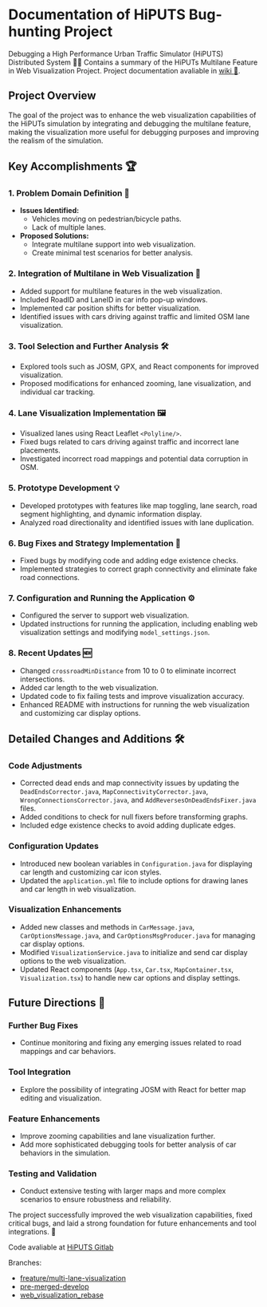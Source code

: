 # Documentation of HiPUTS Bug-hunting Project

Debugging a High Performance Urban Traffic Simulator (HiPUTS) Distributed System 🚗🌐
Contains a summary of the HiPUTs Multilane Feature in Web Visualization Project.
Project documentation avaliable in [wiki :book:](https://github.com/kmazrolina/MISS2024_Project_Glowczyk_Zrobek/wiki).

## Project Overview
The goal of the project was to enhance the web visualization capabilities of the HiPUTs simulation by integrating and debugging the multilane feature, making the visualization more useful for debugging purposes and improving the realism of the simulation.

## Key Accomplishments 🏆

### 1. Problem Domain Definition 📝
- **Issues Identified:**
    - Vehicles moving on pedestrian/bicycle paths.
    - Lack of multiple lanes.
- **Proposed Solutions:**
    - Integrate multilane support into web visualization.
    - Create minimal test scenarios for better analysis.

### 2. Integration of Multilane in Web Visualization 🔧
- Added support for multilane features in the web visualization.
- Included RoadID and LaneID in car info pop-up windows.
- Implemented car position shifts for better visualization.
- Identified issues with cars driving against traffic and limited OSM lane visualization.

### 3. Tool Selection and Further Analysis 🛠️
- Explored tools such as JOSM, GPX, and React components for improved visualization.
- Proposed modifications for enhanced zooming, lane visualization, and individual car tracking.

### 4. Lane Visualization Implementation 🖼️
- Visualized lanes using React Leaflet `<Polyline/>`.
- Fixed bugs related to cars driving against traffic and incorrect lane placements.
- Investigated incorrect road mappings and potential data corruption in OSM.

### 5. Prototype Development 💡
- Developed prototypes with features like map toggling, lane search, road segment highlighting, and dynamic information display.
- Analyzed road directionality and identified issues with lane duplication.

### 6. Bug Fixes and Strategy Implementation 🐛
- Fixed bugs by modifying code and adding edge existence checks.
- Implemented strategies to correct graph connectivity and eliminate fake road connections.

### 7. Configuration and Running the Application ⚙️
- Configured the server to support web visualization.
- Updated instructions for running the application, including enabling web visualization settings and modifying `model_settings.json`.

### 8. Recent Updates 🆕
- Changed `crossroadMinDistance` from 10 to 0 to eliminate incorrect intersections.
- Added car length to the web visualization.
- Updated code to fix failing tests and improve visualization accuracy.
- Enhanced README with instructions for running the web visualization and customizing car display options.

## Detailed Changes and Additions 🛠️

### Code Adjustments
- Corrected dead ends and map connectivity issues by updating the `DeadEndsCorrector.java`, `MapConnectivityCorrector.java`, `WrongConnectionsCorrector.java`, and `AddReversesOnDeadEndsFixer.java` files.
- Added conditions to check for null fixers before transforming graphs.
- Included edge existence checks to avoid adding duplicate edges.

### Configuration Updates
- Introduced new boolean variables in `Configuration.java` for displaying car length and customizing car icon styles.
- Updated the `application.yml` file to include options for drawing lanes and car length in web visualization.

### Visualization Enhancements
- Added new classes and methods in `CarMessage.java`, `CarOptionsMessage.java`, and `CarOptionsMsgProducer.java` for managing car display options.
- Modified `VisualizationService.java` to initialize and send car display options to the web visualization.
- Updated React components (`App.tsx`, `Car.tsx`, `MapContainer.tsx`, `Visualization.tsx`) to handle new car options and display settings.

## Future Directions 🔮

### Further Bug Fixes
- Continue monitoring and fixing any emerging issues related to road mappings and car behaviors.

### Tool Integration
- Explore the possibility of integrating JOSM with React for better map editing and visualization.

### Feature Enhancements
- Improve zooming capabilities and lane visualization further.
- Add more sophisticated debugging tools for better analysis of car behaviors in the simulation.

### Testing and Validation
- Conduct extensive testing with larger maps and more complex scenarios to ensure robustness and reliability.

The project successfully improved the web visualization capabilities, fixed critical bugs, and laid a strong foundation for future enhancements and tool integrations. 🏁

Code avaliable at [HiPUTS Gitlab](https://gitlab.ii.agh.edu.pl/g/ncn-scat/HiPUTS)

Branches:
- [freature/multi-lane-visualization](https://gitlab.ii.agh.edu.pl/g/ncn-scat/HiPUTS/-/commits/freature/multi-lane-visualization)
- [pre-merged-develop](https://gitlab.ii.agh.edu.pl/g/ncn-scat/HiPUTS/-/commits/pre-merged-develop)
- [web_visualization_rebase](https://gitlab.ii.agh.edu.pl/g/ncn-scat/HiPUTS/-/commits/web_visualization_rebase)


